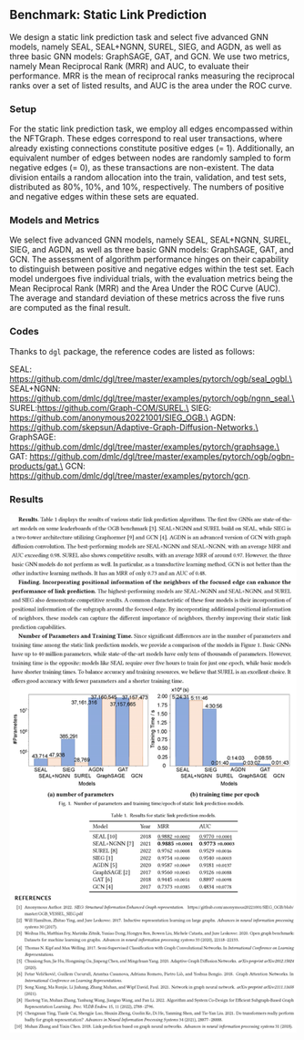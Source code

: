 ## Benchmark: Static Link Prediction
We design a static link prediction task and select five advanced GNN models, 
namely SEAL, SEAL+NGNN, SUREL, SIEG, and AGDN, as well as three basic GNN models: GraphSAGE, GAT, and GCN. 
We use two metrics, namely Mean Reciprocal Rank (MRR) and AUC, to evaluate their performance. 
MRR is the mean of reciprocal ranks measuring the reciprocal ranks over a set of listed results, 
and AUC is the area under the ROC curve. 

### Setup
For the static link prediction task, we employ all edges encompassed within the NFTGraph. These edges correspond to real user transactions, where already existing connections constitute positive edges (= 1). 
Additionally, an equivalent number of edges between nodes are randomly sampled to form negative edges (= 0), as these transactions are non-existent. 
The data division entails a random allocation into the train, validation, and test sets, distributed as 80\%, 10\%, and 10\%, respectively. The numbers of positive and negative edges within these sets are equated. 

### Models and Metrics

We select five advanced GNN models, namely SEAL, SEAL+NGNN, SUREL, SIEG, and AGDN, as well as three basic GNN models: GraphSAGE, GAT, and GCN. The assessment of algorithm performance hinges on their capability to distinguish between positive and negative edges within the test set. Each model undergoes five individual trials, with the evaluation metrics being the Mean Reciprocal Rank (MRR) and the Area Under the ROC Curve (AUC). The average and standard deviation of these metrics across the five runs are computed as the final result. 

### Codes
Thanks to `dgl` package, the reference codes are listed as follows:

SEAL: https://github.com/dmlc/dgl/tree/master/examples/pytorch/ogb/seal_ogbl.\
SEAL+NGNN: https://github.com/dmlc/dgl/tree/master/examples/pytorch/ogb/ngnn_seal.\
SUREL:https://github.com/Graph-COM/SUREL.\
SIEG: https://github.com/anonymous20221001/SIEG_OGB.\
AGDN: https://github.com/skepsun/Adaptive-Graph-Diffusion-Networks.\
GraphSAGE: https://github.com/dmlc/dgl/tree/master/examples/pytorch/graphsage.\
GAT: https://github.com/dmlc/dgl/tree/master/examples/pytorch/ogb/ogbn-products/gat.\
GCN: https://github.com/dmlc/dgl/tree/master/examples/pytorch/gcn.

### Results
![](/images/static_link_prediction_results.png)
